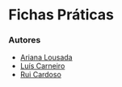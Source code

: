 # Fichas Práticas

### Autores
 * [Ariana Lousada](https://github.com/arbl42)
 * [Luís Carneiro](https://github.com/lmrcarneiro)
 * [Rui Cardoso](https://github.com/Obsessi0n)
